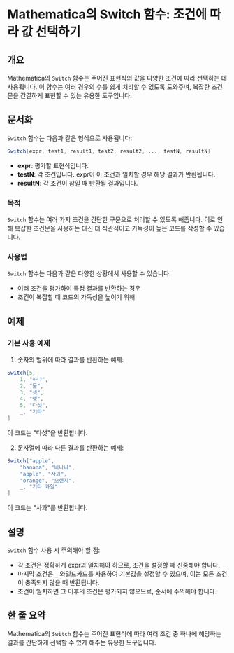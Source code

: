 <!--
Meta Description: # Mathematica의 Switch 함수: 조건에 따라 값 선택하기 ## 개요 Mathematica의 `Switch` 함수는 주어진 표현식의 값을 다양한 조건에 따라 선택하는 데 사용됩니다. 이 함수는 여러 경우의 수를 쉽게 처리할 수 있도록 도와주며, 복잡한 조건...
Meta Keywords: switch, 함수는, 조건이, 결과를, mathematica의
-->

# Mathematica의 Switch 함수: 조건에 따라 값 선택하기

## 개요
Mathematica의 `Switch` 함수는 주어진 표현식의 값을 다양한 조건에 따라 선택하는 데 사용됩니다. 이 함수는 여러 경우의 수를 쉽게 처리할 수 있도록 도와주며, 복잡한 조건문을 간결하게 표현할 수 있는 유용한 도구입니다.

## 문서화
`Switch` 함수는 다음과 같은 형식으로 사용됩니다:

```mathematica
Switch[expr, test1, result1, test2, result2, ..., testN, resultN]
```

- **expr**: 평가할 표현식입니다.
- **testN**: 각 조건입니다. expr이 이 조건과 일치할 경우 해당 결과가 반환됩니다.
- **resultN**: 각 조건이 참일 때 반환될 결과입니다.

### 목적
`Switch` 함수는 여러 가지 조건을 간단한 구문으로 처리할 수 있도록 해줍니다. 이로 인해 복잡한 조건문을 사용하는 대신 더 직관적이고 가독성이 높은 코드를 작성할 수 있습니다.

### 사용법
`Switch` 함수는 다음과 같은 다양한 상황에서 사용할 수 있습니다:
- 여러 조건을 평가하여 특정 결과를 반환하는 경우
- 조건이 복잡할 때 코드의 가독성을 높이기 위해

## 예제
### 기본 사용 예제
1. 숫자의 범위에 따라 결과를 반환하는 예제:

```mathematica
Switch[5, 
    1, "하나",
    2, "둘",
    3, "셋",
    4, "넷",
    5, "다섯",
    _, "기타"
]
```
이 코드는 "다섯"을 반환합니다.

2. 문자열에 따라 다른 결과를 반환하는 예제:

```mathematica
Switch["apple", 
    "banana", "바나나",
    "apple", "사과",
    "orange", "오렌지",
    _, "기타 과일"
]
```
이 코드는 "사과"를 반환합니다.

## 설명
`Switch` 함수 사용 시 주의해야 할 점:
- 각 조건은 정확하게 expr과 일치해야 하므로, 조건을 설정할 때 신중해야 합니다.
- 마지막 조건은 `_` 와일드카드를 사용하여 기본값을 설정할 수 있으며, 이는 모든 조건이 충족되지 않을 때 반환됩니다.
- 조건이 일치하면 그 이후의 조건은 평가되지 않으므로, 순서에 주의해야 합니다.

## 한 줄 요약
Mathematica의 `Switch` 함수는 주어진 표현식에 따라 여러 조건 중 하나에 해당하는 결과를 간단하게 선택할 수 있게 해주는 유용한 도구입니다.